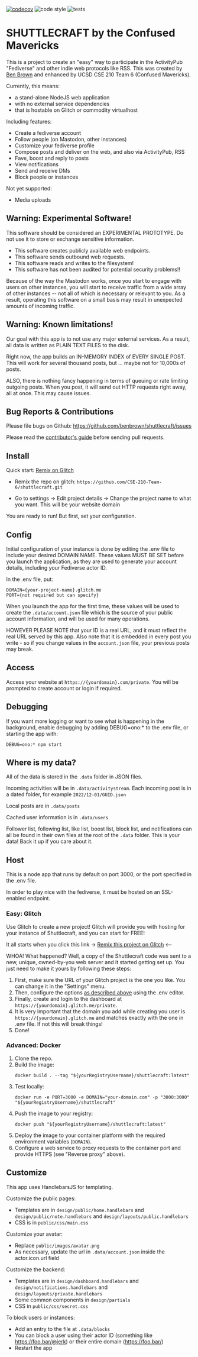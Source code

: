 [![codecov](https://codecov.io/gh/CSE-210-Team-6/shuttlecraft/graph/badge.svg?token=01369M4P5C)](https://codecov.io/gh/CSE-210-Team-6/shuttlecraft)
![code style](https://github.com/CSE-210-Team-6/shuttlecraft/actions/workflows/lint.yml/badge.svg)
![tests](https://github.com/CSE-210-Team-6/shuttlecraft/actions/workflows/test.yml/badge.svg)

# SHUTTLECRAFT by the Confused Mavericks

This is a project to create an "easy" way to participate in the ActivityPub "Fediverse" and other indie web protocols like RSS.
This was created by [Ben Brown](https://benbrown.com) and enhanced by UCSD CSE 210 Team 6 (Confused Mavericks).

Currently, this means:

- a stand-alone NodeJS web application
- with no external service dependencies
- that is hostable on Glitch or commodity virtualhost

Including features:

- Create a fediverse account
- Follow people (on Mastodon, other instances)
- Customize your fediverse profile
- Compose posts and deliver on the web, and also via ActivityPub, RSS
- Fave, boost and reply to posts
- View notifications
- Send and receive DMs
- Block people or instances

Not yet supported:

- Media uploads

## Warning: Experimental Software!

This software should be considered an EXPERIMENTAL PROTOTYPE.
Do not use it to store or exchange sensitive information.

- This software creates publicly available web endpoints.
- This software sends outbound web requests.
- This software reads and writes to the filesystem!
- This software has not been audited for potential security problems!!

Because of the way the Mastodon works, once you start to engage with
users on other instances, you will start to receive traffic from a
wide array of other instances -- not all of which is necessary or
relevant to you. As a result, operating this software on a small basis
may result in unexpected amounts of incoming traffic.

## Warning: Known limitations!

Our goal with this app is to not use any major external services.
As a result, all data is written as PLAIN TEXT FILES to the disk.

Right now, the app builds an IN-MEMORY INDEX of EVERY SINGLE POST.
This will work for several thousand posts, but ... maybe not for 10,000s of posts.

ALSO, there is nothing fancy happening in terms of queuing or rate
limiting outgoing posts. When you post, it will send out HTTP requests
right away, all at once. This may cause issues.

## Bug Reports & Contributions

Please file bugs on Github:
https://github.com/benbrown/shuttlecraft/issues

Please read the [contributor's guide](CONTRIBUTING.md) before sending pull requests.

## Install

Quick start: [Remix on Glitch](https://glitch.com/edit/#!/import/github/CSE-210-Team-6/shuttlecraft)

- Remix the repo on glitch:
`https://github.com/CSE-210-Team-6/shuttlecraft.git`

- Go to settings -> Edit project details -> Change the project name to what you want. This will be your website domain

You are ready to run! But first, set your configuration.

## Config

Initial configuration of your instance is done by editing the
.env file to include your desired DOMAIN NAME.
These values MUST BE SET before you launch the application, as
they are used to generate your account details, including your
Fediverse actor ID.

In the .env file, put:

```
DOMAIN={your-project-name}.glitch.me
PORT={not required but can specify}
```

When you launch the app for the first time, these values will be used
to create the `.data/account.json` file which is the source of your
public account information, and will be used for many operations.

HOWEVER PLEASE NOTE that your ID is a real URL, and it must reflect
the real URL served by this app. Also note that it is embedded in
every post you write - so if you change values in the `account.json` file,
your previous posts may break.

## Access

Access your website at `https://{yourdomain}.com/private`. You will be prompted to create account or login if required.

## Debugging

If you want more logging or want to see what is happening in the background,
enable debugging by adding DEBUG=ono:\* to the .env file, or starting the app
with:

`DEBUG=ono:* npm start`

## Where is my data?

All of the data is stored in the `.data` folder in JSON files.

Incoming activities will be in `.data/activitystream`. Each incoming
post is in a dated folder, for example `2022/12-01/GUID.json`

Local posts are in `.data/posts`

Cached user information is in `.data/users`

Follower list, following list, like list, boost list, block list,
and notifications can all be found in their own files at the root
of the `.data` folder. This is your data! Back it up if you care
about it.

## Host

This is a node app that runs by default on port 3000, or the port
specified in the .env file.

In order to play nice with the fediverse, it must be hosted on an
SSL-enabled endpoint.

### Easy: Glitch

Use Glitch to create a new project! Glitch will provide you with hosting for your instance of Shuttlecraft,
and you can start for FREE!

It all starts when you click this link -> [Remix this project on Glitch](https://glitch.com/edit/#!/import/github/CSE-210-Team-6/shuttlecraft) <--

WHOA! What happened? Well, a copy of the Shuttlecraft code was sent to a new, unique, owned-by-you web server and it started getting set up. You just need to make it yours by following these steps:

1. First, make sure the URL of your Glitch project is the one you like. You can change it in the "Settings" menu.
2. Then, configure the options [as described above](#config) using the .env editor. 
3. Finally, create and login to the dashboard at `https://{yourdomain}.glitch.me/private`. 
4. It is very important that the domain you add while creating you user is `https://{yourdomain}.glitch.me` and matches exactly with the one in .env file. If not this will break things!
5. Done!

### Advanced: Docker

1. Clone the repo.
2. Build the image:
   ```
   docker build . --tag "${yourRegistryUsername}/shuttlecraft:latest"
   ```
3. Test locally:
   ```
   docker run -e PORT=3000 -e DOMAIN="your-domain.com" -p "3000:3000" "${yourRegistryUsername}/shuttlecraft"
   ```
4. Push the image to your registry:
   ```
   docker push "${yourRegistryUsername}/shuttlecraft:latest"
   ```
5. Deploy the image to your container platform with the required environment variables (`DOMAIN`).
6. Configure a web service to proxy requests to the container port and provide HTTPS (see "Reverse proxy" above).


## Customize

This app uses HandlebarsJS for templating.

Customize the public pages:

- Templates are in `design/public/home.handlebars` and `design/public/note.handlebars` and `design/layouts/public.handlebars`
- CSS is in `public/css/main.css`

Customize your avatar:

- Replace `public/images/avatar.png`
- As necessary, update the url in `.data/account.json` inside the actor.icon.url field

Customize the backend:

- Templates are in `design/dashboard.handlebars` and `design/notifications.handlebars` and `design/layouts/private.handlebars`
- Some common components in `design/partials`
- CSS in `public/css/secret.css`

To block users or instances:

- Add an entry to the file at `.data/blocks`
- You can block a user using their actor ID (something like https://foo.bar/@jerk) or their entire domain (https://foo.bar/)
- Restart the app
